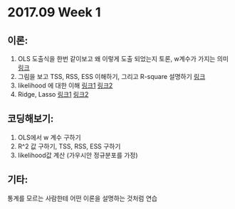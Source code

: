 # 2017.09 Week 1
## 이론: 

1. OLS 도출식을 한번 같이보고 왜 이렇게 도출 되었는지 토론, w계수가 가지는 의미
[링크](https://datascienceschool.net/view-notebook/58269d7f52bd49879965cdc4721da42d/)
2. 그림을 보고 TSS, RSS, ESS 이해하기, 그리고 R-square 설명하기
[링크](http://www.edupristine.com/wp-content/uploads/2013/04/Tss1.png)
3. likelihood 에 대한 이해
[링크1](http://blog.naver.com/hyuplay/220083212395)
[링크2](http://rstudio-pubs-static.s3.amazonaws.com/204928_c2d6c62565b74a4987e935f756badfba.html)
4. Ridge, Lasso
[링크1](https://datascienceschool.net/view-notebook/83d5e4fff7d64cb2aecfd7e42e1ece5e/)
[링크2](http://blog.naver.com/sw4r/221011057664)


## 코딩해보기:
1. OLS에서 w 계수 구하기
2. R^2 값 구하기, TSS, RSS, ESS 구하기
3. likelihood값 계산 (가우시안 정규분포를 가정)

## 기타:
통계를 모르는 사람한테 어떤 이론을 설명하는 것처럼 연습
